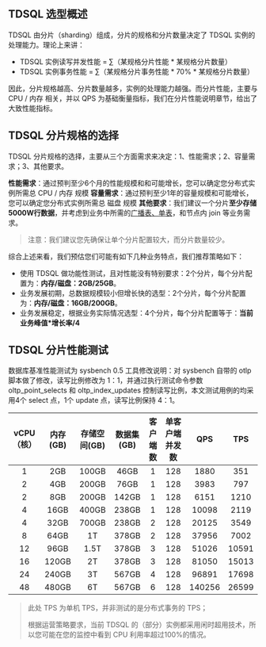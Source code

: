 ## TDSQL 选型概述
TDSQL 由分片（sharding）组成，分片的规格和分片数量决定了 TDSQL 实例的处理能力。理论上来讲：

- TDSQL 实例读写并发性能 = ∑（某规格分片性能 * 某规格分片数量）
- TDSQL 实例事务性能 = ∑（某规格分片事务性能 * 70% * 某规格分片数量）

因此，分片规格越高、分片数量越多，实例的处理能力越强。而分片性能，主要与 CPU / 内存 相关，并以 QPS 为基础衡量指标，我们在分片性能说明章节，给出了大致性能指标。


## TDSQL 分片规格的选择

TDSQL 分片规格的选择，主要从三个方面需求来决定：1、性能需求；2、容量需求；3、其他要求。

**性能需求**：通过预判至少6个月的性能规模和和可能增长，您可以确定您分布式实例所需总 CPU / 内存 规模
**容量需求**：通过预判至少1年的容量规模和可能增长，您可以确定您分布式实例所需总 磁盘 规模
**其他要求**：我们建议一个分片**至少存储5000W行数据**，并考虑到业务中所需的[广播表、单表](https://cloud.tencent.com/document/product/557/8764)，和节点内 join 等业务需求。

> 注意：我们建议您先确保让单个分片配置较大，而分片数量较少。

综合上述来看，我们预估您们可能有如下几种业务特点，我们推荐策略如下：

- 使用 TDSQL 做功能性测试，且对性能没有特别要求：2个分片，每个分片配置为：**内存/磁盘：2GB/25GB**。
- 业务发展初期，总数据规模较小但增长快的选型：2个分片，每个分片配置为：**内存/磁盘：16GB/200GB**。
- 业务发展稳定，根据业务实际情况选型：4个分片，每个分片配置等于：**当前业务峰值*增长率/4**


## TDSQL 分片性能测试

数据库基准性能测试为 sysbench 0.5 工具修改说明：对 sysbench 自带的 otlp 脚本做了修改，读写比例修改为 1：1，并通过执行测试命令参数 oltp_point_selects 和 oltp_index_updates 控制读写比例，本文测试用例的均采用4个 select 点，1个 update 点，读写比例保持 4：1。

|vCPU（核）|内存(GB)|存储空间(GB)|数据集(GB)|客户端数|单客户端并发数|QPS|TPS|
|:--:|:--:|:--:|:--:|:--:|:--:|:--:|:--:|
|1|2GB|100GB|46GB|1|128|1880|351|
|2|4GB|200GB|76GB|1|128|3983|797|
|2|8GB|200GB|142GB|1|128|6151|1210|
|4|16GB|400GB|238GB|1|128|10098|2119|
|4|32GB|700GB|238GB|2|128|20125|3549|
|8|64GB|1T|378GB|2|128|37956|7002|
|12|96GB|1.5T|378GB|3|128|51026|10591|
|16|120GB|2T|378GB|3|128|81050|15013|
|24|240GB|3T|567GB|4|128|96891|17698|
|48|480GB|6T|567GB|6|128|140256|26599|


> 此处 TPS 为单机 TPS，并非测试的是分布式事务的 TPS；
> 
> 根据运营策略要求，当前 TDSQL 的（部分）实例都采用闲时超用技术，所以您可能在您的监控中看到 CPU 利用率超过100%的情况。
